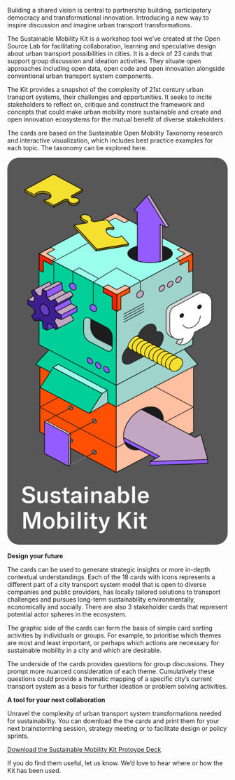 

Building a shared vision is central to partnership building, participatory democracy and transformational innovation. Introducing a new way to inspire discussion and imagine urban transport transformations.

The Sustainable Mobility Kit is a workshop tool we’ve created at the Open Source Lab for facilitating collaboration, learning and speculative design about urban transport possibilities in cities. It is a deck of 23 cards that support group discussion and ideation activities. They situate open approaches including open data, open code and open innovation alongside conventional urban transport system components.

The Kit provides a snapshot of the complexity of 21st century urban transport systems, their challenges and opportunities. It seeks to incite stakeholders to reflect on, critique and construct the framework and concepts that could make urban mobility more sustainable and create and open innovation ecosystems for the mutual benefit of diverse stakeholders.

The cards are based on the Sustainable Open Mobility Taxonomy research and interactive visualization, which includes best practice examples for each topic. The taxonomy can be explored here.

![Sustainable mobility kit](https://github.com/open-source-lab-DFKI/sustainable-mobility-kit/raw/master/sustainable-mobility-kit-front.png)
 
**Design your future**

 

The cards can be used to generate strategic insights or more in-depth contextual understandings. Each of the 18 cards with icons represents a different part of a city transport system model that is open to diverse companies and public providers, has locally tailored solutions to transport challenges and pursues long-term sustainability environmentally, economically and socially. There are also 3 stakeholder cards that represent potential actor spheres in the ecosystem. 

The graphic side of the cards can form the basis of simple card sorting activities by individuals or groups. For example, to prioritise which themes are most and least important, or perhaps which actions are necessary for sustainable mobility in a city and which are desirable.

The underside of the cards provides questions for group discussions. They prompt more nuanced consideration of each theme. Cumulatively these questions could provide a thematic mapping of a specific city’s current transport system as a basis for further ideation or problem solving activities. 

 
**A tool for your next collaboration**

Unravel the complexity of urban transport system transformations needed for sustainability. You can download the the cards and print them for your next brainstorming session, strategy meeting or to facilitate design or policy sprints.

[Download the Sustainable Mobility Kit Protoype Deck](Sustainable-Mobility-Kit-1.pdf) 

If you do find them useful, let us know. We’d love to hear where or how the Kit has been used. 